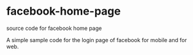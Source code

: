 # facebook-home-page
source code for facebook home page

A simple sample code for the login page of facebook for mobile and for web.
